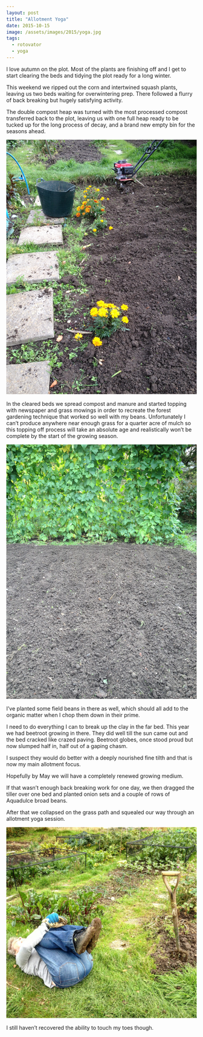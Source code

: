 ```yaml
---
layout: post
title: "Allotment Yoga"
date: 2015-10-15
image: /assets/images/2015/yoga.jpg
tags: 
  - rotovator
  - yoga
---
```


I love autumn on the plot. Most of the plants are finishing off and I get to start clearing the beds and tidying the plot ready for a long winter.

This weekend we ripped out the corn and intertwined squash plants, leaving us two beds waiting for overwintering prep. There followed a flurry of back breaking but hugely satisfying activity.

The double compost heap was turned with the most processed compost transferred back to the plot, leaving us with one full heap ready to be tucked up for the long process of decay, and a brand new empty bin for the seasons ahead.

![rotovating](/assets/images/2015/rotovating.jpg)

In the cleared beds we spread compost and manure and started topping with newspaper and grass mowings in order to recreate the forest gardening technique that worked so well with my beans. Unfortunately I can’t produce anywhere near enough grass for a quarter acre of mulch so this topping off process will take an absolute age and realistically won’t be complete by the start of the growing season.

![tilled soil](/assets/images/2015/tilled.jpg)

I’ve planted some field beans in there as well, which should all add to the organic matter when I chop them down in their prime.

I need to do everything I can to break up the clay in the far bed. This year we had beetroot growing in there. They did well till the sun came out and the bed cracked like crazed paving. Beetroot globes, once stood proud but now slumped half in, half out of a gaping chasm.

I suspect they would do better with a deeply nourished fine tilth and that is now my main allotment focus.

Hopefully by May we will have a completely renewed growing medium.

If that wasn’t enough back breaking work for one day, we then dragged the tiller over one bed and planted onion sets and a couple of rows of Aquadulce broad beans.

After that we collapsed on the grass path and squealed our way through an allotment yoga session.

![Allotment yoga](/assets/images/2015/yoga.jpg)

I still haven’t recovered the ability to touch my toes though.
